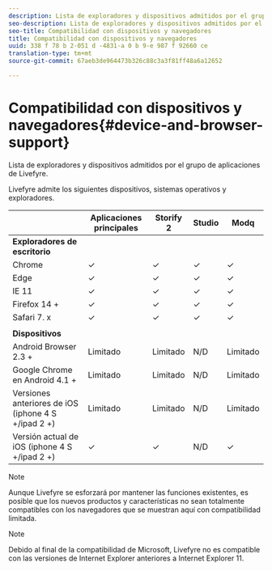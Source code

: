 ```yaml
---
description: Lista de exploradores y dispositivos admitidos por el grupo de aplicaciones de Livefyre.
seo-description: Lista de exploradores y dispositivos admitidos por el grupo de aplicaciones de Livefyre.
seo-title: Compatibilidad con dispositivos y navegadores
title: Compatibilidad con dispositivos y navegadores
uuid: 338 f 78 b 2-051 d -4831-a 0 b 9-e 987 f 92660 ce
translation-type: tm+mt
source-git-commit: 67aeb3de964473b326c88c3a3f81ff48a6a12652

---
```



# Compatibilidad con dispositivos y navegadores{#device-and-browser-support}

Lista de exploradores y dispositivos admitidos por el grupo de aplicaciones de Livefyre.

Livefyre admite los siguientes dispositivos, sistemas operativos y exploradores.

|  | Aplicaciones principales | Storify 2 | Studio | Modq |
|---|---|---|---|---|
| **Exploradores de escritorio** |  |  |  |  |
| Chrome | ✓ | ✓ | ✓ | ✓ |
| Edge | ✓ | ✓ | ✓ | ✓ |
| IE 11 | ✓ | ✓ | ✓ | ✓ |
| Firefox 14 + | ✓ | ✓ | ✓ | ✓ |
| Safari 7. x | ✓ | ✓ | ✓ | ✓ |
|  |  |  |  |  |
| **Dispositivos** |  |  |  |  |
| Android Browser 2.3 + | Limitado | Limitado | N/D | Limitado |
| Google Chrome en Android 4.1 + | Limitado | Limitado | N/D | Limitado |
| Versiones anteriores de iOS (iphone 4 S +/ipad 2 +) | Limitado | Limitado | N/D | Limitado |
| Versión actual de iOS (iphone 4 S +/ipad 2 +) | ✓ | ✓ | N/D | ✓ |

>[!NOTE]
>
>Aunque Livefyre se esforzará por mantener las funciones existentes, es posible que los nuevos productos y características no sean totalmente compatibles con los navegadores que se muestran aquí con compatibilidad limitada.

>[!NOTE]
>
>Debido al final de la compatibilidad de Microsoft, Livefyre no es compatible con las versiones de Internet Explorer anteriores a Internet Explorer 11.

